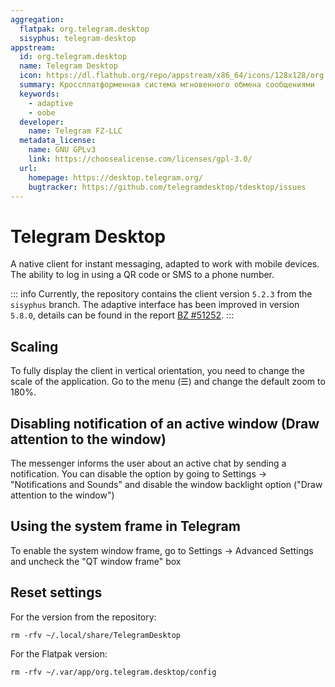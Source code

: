 ```yaml
---
aggregation:
  flatpak: org.telegram.desktop
  sisyphus: telegram-desktop
appstream:
  id: org.telegram.desktop
  name: Telegram Desktop
  icon: https://dl.flathub.org/repo/appstream/x86_64/icons/128x128/org.telegram.desktop.png
  summary: Кроссплатформенная система мгновенного обмена сообщениями
  keywords:
    - adaptive
    - oobe
  developer:
    name: Telegram FZ-LLC
  metadata_license:
    name: GNU GPLv3
    link: https://choosealicense.com/licenses/gpl-3.0/
  url:
    homepage: https://desktop.telegram.org/
    bugtracker: https://github.com/telegramdesktop/tdesktop/issues
---
```


# Telegram Desktop

A native client for instant messaging, adapted to work with mobile devices. The ability to log in using a QR code or SMS to a phone number.

<!--@include: @apps/.parts/install/content-repo.md-->

::: info
Currently, the repository contains the client version `5.2.3` from the `sisyphus` branch. The adaptive interface has been improved in version `5.8.0`, details can be found in the report [BZ #51252](https://bugzilla.altlinux.org/51252).
:::

<!--@include: @apps/.parts/install/content-flatpak.md-->

## Scaling

To fully display the client in vertical orientation, you need to change the scale of the application. Go to the menu (☰) and change the default zoom to 180%.

## Disabling notification of an active window (Draw attention to the window)

The messenger informs the user about an active chat by sending a notification. You can disable the option by going to Settings -> "Notifications and Sounds" and disable the window backlight option ("Draw attention to the window")

## Using the system frame in Telegram

To enable the system window frame, go to Settings -> Advanced Settings and uncheck the "QT window frame" box

## Reset settings

For the version from the repository:

```shell
rm -rfv ~/.local/share/TelegramDesktop
```

For the Flatpak version:

```shell
rm -rfv ~/.var/app/org.telegram.desktop/config
```
